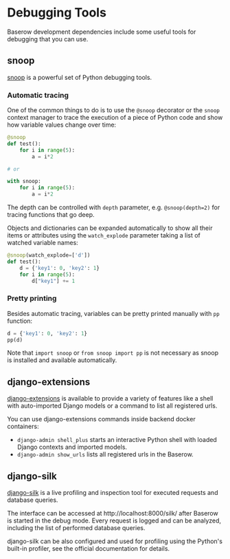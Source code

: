 # Debugging Tools

Baserow development dependencies include some useful tools for debugging that you can use.

## snoop

[snoop](https://github.com/alexmojaki/snoop) is a powerful set of Python debugging tools.

### Automatic tracing

One of the common things to do is to use the `@snoop` decorator or the `snoop` context manager to trace the execution of a piece of Python code and show how variable values change over time:

```python
@snoop
def test():
    for i in range(5):
        a = i*2

# or

with snoop:
    for i in range(5):
        a = i*2
```

The depth can be controlled with `depth` parameter, e.g. `@snoop(depth=2)` for tracing functions that go deep.

Objects and dictionaries can be expanded automatically to show all their items or attributes using the `watch_explode` parameter taking a list of watched variable names:

```python
@snoop(watch_explode=['d'])
def test():
    d = {'key1': 0, 'key2': 1}
    for i in range(5):
        d["key1"] += 1
```

### Pretty printing

Besides automatic tracing, variables can be pretty printed manually with `pp` function:

```python
d = {'key1': 0, 'key2': 1}
pp(d)
```

Note that `import snoop` or `from snoop import pp` is not necessary as snoop is installed and available automatically.

## django-extensions

[django-extensions](https://github.com/django-extensions/django-extensions) is available to provide a variety of features like a shell with auto-imported Django models or a command to list all registered urls.

You can use django-extensions commands inside backend docker containers:

* `django-admin shell_plus` starts an interactive Python shell with loaded Django contexts and imported models.
* `django-admin show_urls` lists all registered urls in the Baserow. 

## django-silk

[django-silk](https://github.com/jazzband/django-silk) is a live profiling and inspection tool for executed requests and database queries.

The interface can be accessed at http://localhost:8000/silk/ after Baserow is started in the debug mode. Every request is logged and can be analyzed, including the list of performed database queries.

django-silk can be also configured and used for profiling using the Python's built-in profiler, see the official documentation for details.
